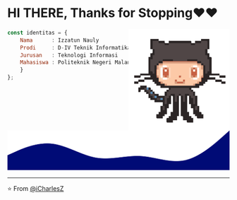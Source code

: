 # HI THERE, Thanks for Stopping❤️❤️

<img align='right' src="https://raw.githubusercontent.com/iCharlesZ/FigureBed/master/img/octocat.gif" width="230">

```javascript
const identitas = {
    Nama      : Izzatun Nauly
    Prodi     : D-IV Teknik Informatika
    Jurusan   : Teknologi Informasi
    Mahasiswa : Politeknik Negeri Malang
    }
};
```

![bottom.png](https://raw.githubusercontent.com/iCharlesZ/FigureBed/master/img/readme-bottom.png)

---

⭐️ From [@iCharlesZ](https://github.com/iCharlesZ)

